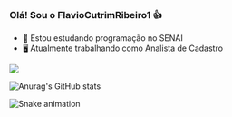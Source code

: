 ### **Olá! Sou o FlavioCutrimRibeiro1** 👍

- 📖 Estou estudando programação no SENAI
- 🖥 Atualmente trabalhando como Analista de Cadastro

<a href="https://www.linkedin.com/in/flávio-cutrim-ribeiro-pcd-0b606b20aa" target="_blank"><img src="https://img.shields.io/badge/-LinkedIn-%230077B5?style=for-the-badge&logo=linkedin&logoColor=white" target="_blank"></a> 

![Anurag's GitHub stats](https://github-readme-stats.vercel.app/api?username=FlavioCutrimRibeiro1&show_icons=true&theme=radical)

 ![Snake animation](https://github.com/FlavioCutrimRibeiro1/FlavioCutrimRibeiro1/blob/output/github-contribution-grid-snake.svg)
